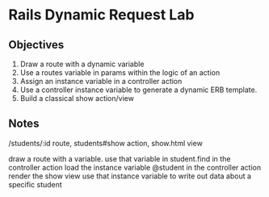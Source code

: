 # Rails Dynamic Request Lab

## Objectives

1. Draw a route with a dynamic variable
2. Use a routes variable in params within the logic of an action
3. Assign an instance variable in a controller action
4. Use a controller instance variable to generate a dynamic ERB template.
5. Build a classical show action/view


## Notes

/students/:id route, students#show action, show.html view

draw a route with a variable.
use that variable in student.find in the controller action
load the instance variable @student in the controller action
render the show view
use that instance variable to write out data about a specific student
